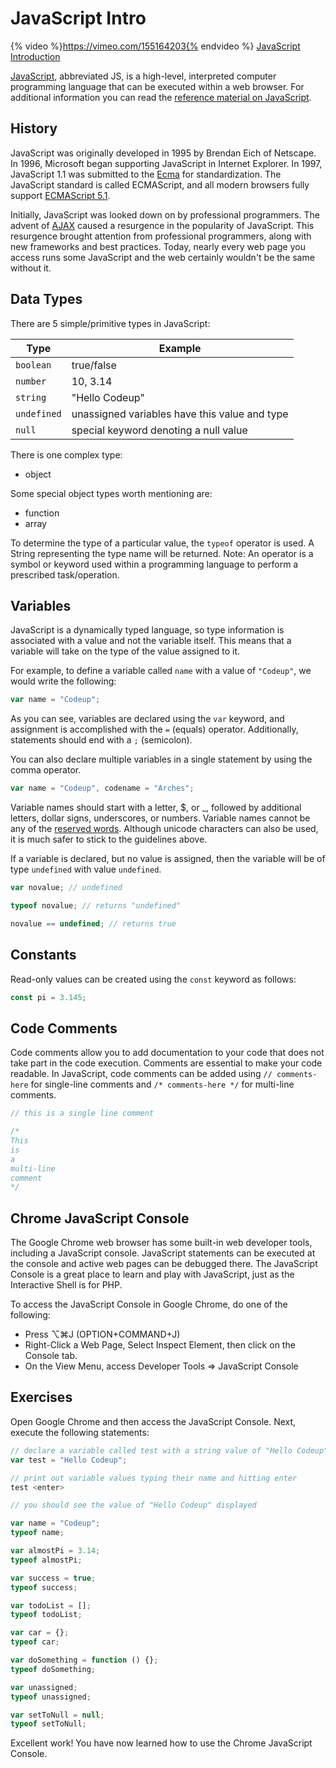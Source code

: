 # JavaScript Intro

{% video %}https://vimeo.com/155164203{% endvideo %}
[JavaScript Introduction](https://vimeo.com/155164203/db07c04d21)

[JavaScript](http://en.wikipedia.org/wiki/JavaScript), abbreviated JS, is a high-level, interpreted computer programming language that can be executed within a web browser. For additional information you can read the [reference material on JavaScript](https://developer.mozilla.org/en-US/docs/Web/JavaScript).

## History

JavaScript was originally developed in 1995 by Brendan Eich of Netscape. In 1996, Microsoft began supporting JavaScript in Internet Explorer. In 1997, JavaScript 1.1 was submitted to the [Ecma](http://en.wikipedia.org/wiki/Ecma_International) for standardization. The JavaScript standard is called ECMAScript, and all modern browsers fully support [ECMAScript 5.1](http://es5.github.io/).

Initially, JavaScript was looked down on by professional programmers. The advent of [AJAX](http://en.wikipedia.org/wiki/Ajax_programming) caused a resurgence in the popularity of JavaScript. This resurgence brought attention from professional programmers, along with new frameworks and best practices. Today, nearly every web page you access runs some JavaScript and the web certainly wouldn't be the same without it.

## Data Types

There are 5 simple/primitive types in JavaScript:

Type | Example
--- | ---
`boolean`   | true/false
`number`    | 10, 3.14
`string`    | "Hello Codeup"
`undefined` | unassigned variables have this value and type
`null`      | special keyword denoting a null value

There is one complex type:

- object

Some special object types worth mentioning are:

- function
- array

To determine the type of a particular value, the `typeof` operator is used. A String representing the type name will be returned. Note: An operator is a symbol or keyword used within a programming language to perform a prescribed task/operation.

## Variables

JavaScript is a dynamically typed language, so type information is associated with a value and not the variable itself. This means that a variable will take on the type of the value assigned to it.

For example, to define a variable called `name` with a value of `"Codeup"`, we would write the following:


```js
var name = "Codeup";
```

As you can see, variables are declared using the `var` keyword, and assignment is accomplished with the `=` (equals) operator. Additionally, statements should end with a `;` (semicolon).

You can also declare multiple variables in a single statement by using the comma operator.

```js
var name = "Codeup", codename = "Arches";
```

Variable names should start with a letter, $, or _, followed by additional letters, dollar signs, underscores, or numbers. Variable names cannot be any of the [reserved words](https://developer.mozilla.org/en-US/docs/Web/JavaScript/Reference/Reserved_Words). Although unicode characters can also be used, it is much safer to stick to the guidelines above.

If a variable is declared, but no value is assigned, then the variable will be of type `undefined` with value `undefined`.

```js
var novalue; // undefined

typeof novalue; // returns "undefined"

novalue == undefined; // returns true
```

## Constants

Read-only values can be created using the `const` keyword as follows:

```js
const pi = 3.145;
```

## Code Comments

Code comments allow you to add documentation to your code that does not take part in the code execution. Comments are essential to make your code readable. In JavaScript, code comments can be added using `// comments-here` for single-line comments and `/* comments-here */` for multi-line comments.

```js
// this is a single line comment

/*
This
is
a
multi-line
comment
*/
```

## Chrome JavaScript Console

The Google Chrome web browser has some built-in web developer tools, including a JavaScript console. JavaScript statements can be executed at the console and active web pages can be debugged there. The JavaScript Console is a great place to learn and play with JavaScript, just as the Interactive Shell is for PHP.

To access the JavaScript Console in Google Chrome, do one of the following:

- Press ⌥⌘J (OPTION+COMMAND+J)
- Right-Click a Web Page, Select Inspect Element, then click on the Console tab.
- On the View Menu, access Developer Tools => JavaScript Console

## Exercises

Open Google Chrome and then access the JavaScript Console. Next, execute the following statements:

```js
// declare a variable called test with a string value of "Hello Codeup"
var test = "Hello Codeup";

// print out variable values typing their name and hitting enter
test <enter>

// you should see the value of "Hello Codeup" displayed
```

```js
var name = "Codeup";
typeof name;

var almostPi = 3.14;
typeof almostPi;

var success = true;
typeof success;

var todoList = [];
typeof todoList;

var car = {};
typeof car;

var doSomething = function () {};
typeof doSomething;

var unassigned;
typeof unassigned;

var setToNull = null;
typeof setToNull;
```

Excellent work! You have now learned how to use the Chrome JavaScript Console.
